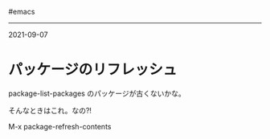 #emacs 

---
2021-09-07

# パッケージのリフレッシュ

package-list-packages のパッケージが古くないかな。

そんなときはこれ。なの?!

M-x package-refresh-contents 